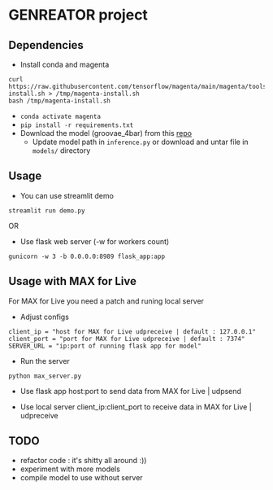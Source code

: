 # GENREATOR project

## Dependencies

- Install conda and magenta
```
curl https://raw.githubusercontent.com/tensorflow/magenta/main/magenta/tools/magenta-install.sh > /tmp/magenta-install.sh
bash /tmp/magenta-install.sh
```
- `conda activate magenta`
- `pip install -r requirements.txt`
- Download the model (groovae_4bar) from this [repo](https://github.com/magenta/magenta/tree/main/magenta/models/music_vae#pre-trained-checkpoints)
    - Update model path in `inference.py` or download and untar file in `models/` directory

## Usage

- You can use streamlit demo
```
streamlit run demo.py
```

OR

- Use flask web server (-w for workers count)
```
gunicorn -w 3 -b 0.0.0.0:8989 flask_app:app
```


## Usage with MAX for Live

For MAX for Live you need a patch and runing local server

- Adjust configs
```
client_ip = "host for MAX for Live udpreceive | default : 127.0.0.1"
client_port = "port for MAX for Live udpreceive | default : 7374"
SERVER_URL = "ip:port of running flask app for model"
```

- Run the server
```
python max_server.py
```

- Use flask app host:port to send data from MAX for Live | udpsend

- Use local server client_ip:client_port to receive data in MAX for Live | udpreceive


## TODO

- refactor code : it's shitty all around :))
- experiment with more models
- compile model to use without server